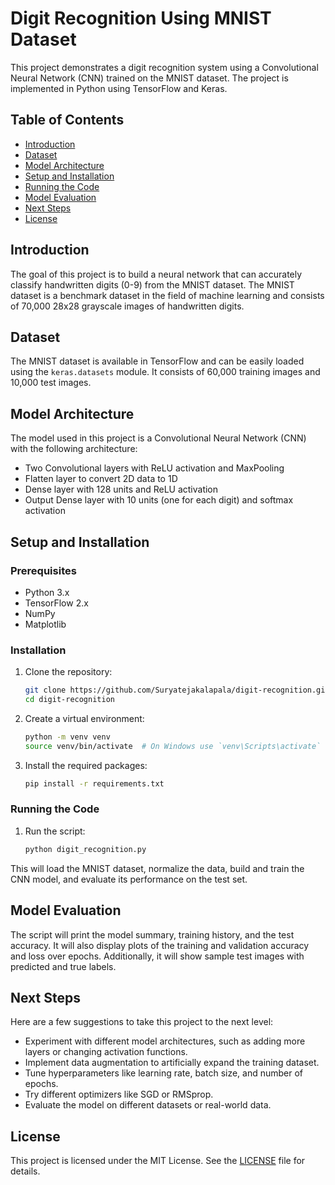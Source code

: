 # Digit Recognition Using MNIST Dataset

This project demonstrates a digit recognition system using a Convolutional Neural Network (CNN) trained on the MNIST dataset. The project is implemented in Python using TensorFlow and Keras.

## Table of Contents
- [Introduction](#introduction)
- [Dataset](#dataset)
- [Model Architecture](#model-architecture)
- [Setup and Installation](#setup-and-installation)
- [Running the Code](#running-the-code)
- [Model Evaluation](#model-evaluation)
- [Next Steps](#next-steps)
- [License](#license)

## Introduction

The goal of this project is to build a neural network that can accurately classify handwritten digits (0-9) from the MNIST dataset. The MNIST dataset is a benchmark dataset in the field of machine learning and consists of 70,000 28x28 grayscale images of handwritten digits.

## Dataset

The MNIST dataset is available in TensorFlow and can be easily loaded using the `keras.datasets` module. It consists of 60,000 training images and 10,000 test images.

## Model Architecture

The model used in this project is a Convolutional Neural Network (CNN) with the following architecture:
- Two Convolutional layers with ReLU activation and MaxPooling
- Flatten layer to convert 2D data to 1D
- Dense layer with 128 units and ReLU activation
- Output Dense layer with 10 units (one for each digit) and softmax activation

## Setup and Installation

### Prerequisites

- Python 3.x
- TensorFlow 2.x
- NumPy
- Matplotlib

### Installation

1. Clone the repository:
    ```bash
    git clone https://github.com/Suryatejakalapala/digit-recognition.git
    cd digit-recognition
    ```

2. Create a virtual environment:
    ```bash
    python -m venv venv
    source venv/bin/activate  # On Windows use `venv\Scripts\activate`
    ```

3. Install the required packages:
    ```bash
    pip install -r requirements.txt
    ```

### Running the Code

1. Run the script:
    ```bash
    python digit_recognition.py
    ```

This will load the MNIST dataset, normalize the data, build and train the CNN model, and evaluate its performance on the test set.

## Model Evaluation

The script will print the model summary, training history, and the test accuracy. It will also display plots of the training and validation accuracy and loss over epochs. Additionally, it will show sample test images with predicted and true labels.

## Next Steps

Here are a few suggestions to take this project to the next level:
- Experiment with different model architectures, such as adding more layers or changing activation functions.
- Implement data augmentation to artificially expand the training dataset.
- Tune hyperparameters like learning rate, batch size, and number of epochs.
- Try different optimizers like SGD or RMSprop.
- Evaluate the model on different datasets or real-world data.

## License

This project is licensed under the MIT License. See the [LICENSE](LICENSE) file for details.
